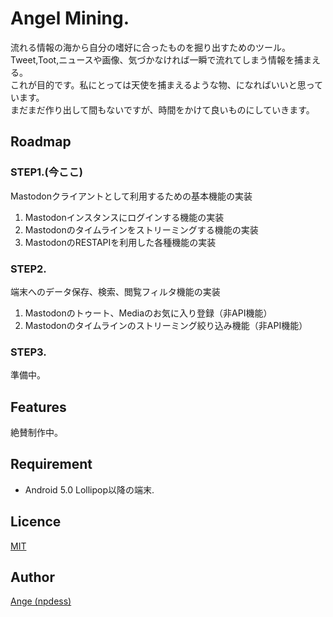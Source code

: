 # Angel Mining.
流れる情報の海から自分の嗜好に合ったものを掘り出すためのツール。  
Tweet,Toot,ニュースや画像、気づかなければ一瞬で流れてしまう情報を捕まえる。  
これが目的です。私にとっては天使を捕まえるような物、になればいいと思っています。  
まだまだ作り出して間もないですが、時間をかけて良いものにしていきます。

## Roadmap
### STEP1.(今ここ)
Mastodonクライアントとして利用するための基本機能の実装
1. Mastodonインスタンスにログインする機能の実装
2. Mastodonのタイムラインをストリーミングする機能の実装
3. MastodonのRESTAPIを利用した各種機能の実装

### STEP2.
端末へのデータ保存、検索、閲覧フィルタ機能の実装
1. Mastodonのトゥート、Mediaのお気に入り登録（非API機能）
2. Mastodonのタイムラインのストリーミング絞り込み機能（非API機能）

### STEP3.
準備中。

## Features
絶賛制作中。

## Requirement

* Android 5.0 Lollipop以降の端末.

## Licence

[MIT](https://github.com/npdess/mining/blob/master/LICENSE)

## Author

[Ange (npdess)](https://github.com/npdess)

